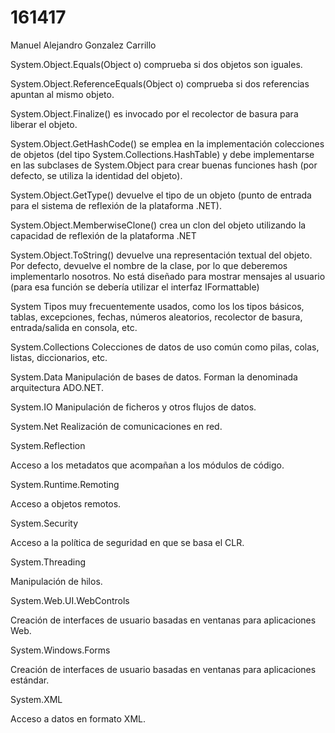 # 161417
Manuel Alejandro Gonzalez Carrillo

System.Object.Equals(Object o) comprueba si dos objetos son iguales.

System.Object.ReferenceEquals(Object o) comprueba si dos referencias apuntan al mismo objeto.

System.Object.Finalize() es invocado por el recolector de basura para liberar el objeto.

System.Object.GetHashCode() se emplea en la implementación colecciones de objetos (del tipo System.Collections.HashTable) y debe implementarse en las subclases de System.Object para crear buenas funciones hash (por defecto, se utiliza la identidad del objeto).

System.Object.GetType() devuelve el tipo de un objeto (punto de entrada para el sistema de reflexión de la plataforma .NET).

System.Object.MemberwiseClone() crea un clon del objeto utilizando la capacidad de reflexión de la plataforma .NET

System.Object.ToString() devuelve una representación textual del objeto. Por defecto, devuelve el nombre de la clase, por lo que deberemos implementarlo nosotros. No está diseñado para mostrar mensajes al usuario (para esa función se debería utilizar el interfaz IFormattable)



System
Tipos muy frecuentemente usados, como los los tipos básicos, tablas, excepciones, fechas, números aleatorios, recolector de basura, entrada/salida  en consola, etc.

System.Collections
Colecciones de datos de uso común como pilas, colas, listas, diccionarios, etc.

System.Data
Manipulación de bases de datos. Forman la denominada arquitectura ADO.NET.

System.IO
Manipulación de ficheros y otros flujos de datos.

System.Net
Realización de comunicaciones en red.


System.Reflection
    

Acceso a los metadatos que acompañan a los módulos de código.

System.Runtime.Remoting
    

Acceso a objetos remotos.

System.Security
    

Acceso a la política de seguridad en que se basa el CLR.

System.Threading
    

Manipulación de hilos.

System.Web.UI.WebControls
    

Creación de interfaces de usuario basadas en ventanas para aplicaciones Web.

System.Windows.Forms
    

Creación de interfaces de usuario basadas en ventanas para aplicaciones estándar.

System.XML
    

Acceso a datos en formato XML.
